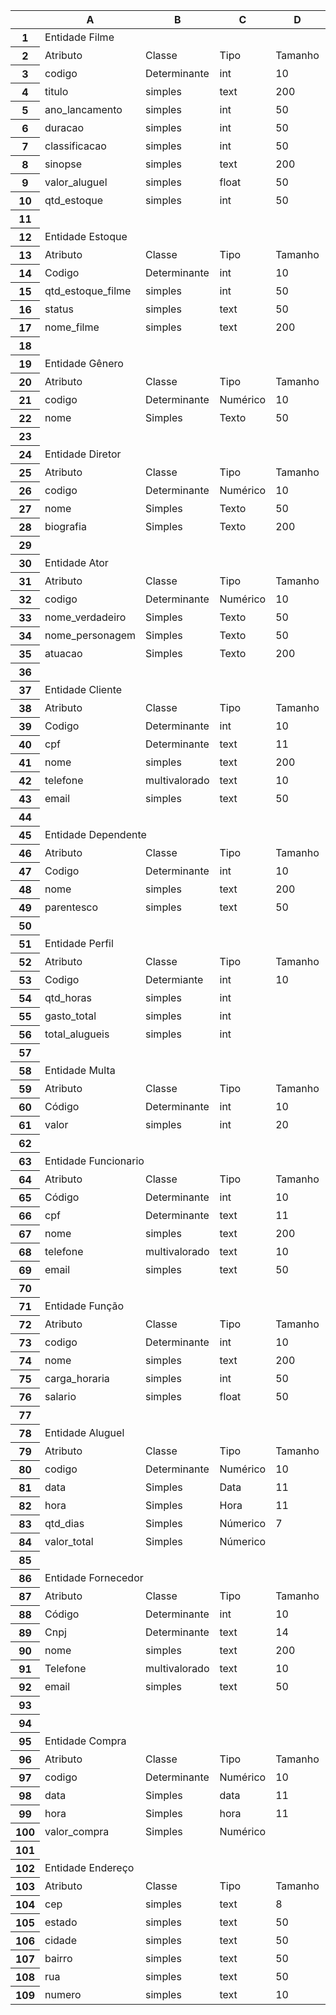 <meta http-equiv="Content-Type" content="text/html; charset=utf-8"><link type="text/css" rel="stylesheet" href="resources/sheet.css" >
<meta http-equiv="Content-Type" content="text/html; charset=utf-8"><link type="text/css" rel="stylesheet" href="style_table" >
<div class="ritz grid-container" dir="ltr"><table class="waffle" cellspacing="0" cellpadding="0"><thead><tr><th class="row-header freezebar-origin-ltr"></th><th id="0C0" style="width:136px;" class="column-headers-background">A</th><th id="0C1" style="width:100px;" class="column-headers-background">B</th><th id="0C2" style="width:100px;" class="column-headers-background">C</th><th id="0C3" style="width:100px;" class="column-headers-background">D</th><th id="0C4" style="width:318px;" class="column-headers-background">E</th></tr></thead><tbody><tr style="height: 20px"><th id="0R0" style="height: 20px;" class="row-headers-background"><div class="row-header-wrapper" style="line-height: 20px">1</div></th><td class="s0" dir="ltr" colspan="5">Entidade Filme</td></tr><tr style="height: 20px"><th id="0R1" style="height: 20px;" class="row-headers-background"><div class="row-header-wrapper" style="line-height: 20px">2</div></th><td class="s1" dir="ltr">Atributo</td><td class="s1" dir="ltr">Classe</td><td class="s1" dir="ltr">Tipo</td><td class="s1" dir="ltr">Tamanho</td><td class="s1" dir="ltr">Descrição</td></tr><tr style="height: 20px"><th id="0R2" style="height: 20px;" class="row-headers-background"><div class="row-header-wrapper" style="line-height: 20px">3</div></th><td class="s2" dir="ltr">codigo</td><td class="s2" dir="ltr">Determinante</td><td class="s2" dir="ltr">int</td><td class="s3" dir="ltr">10</td><td class="s2" dir="ltr">Código do filme</td></tr><tr style="height: 20px"><th id="0R3" style="height: 20px;" class="row-headers-background"><div class="row-header-wrapper" style="line-height: 20px">4</div></th><td class="s2" dir="ltr">titulo</td><td class="s2" dir="ltr">simples</td><td class="s2" dir="ltr">text</td><td class="s3" dir="ltr">200</td><td class="s2" dir="ltr">Título do lilme</td></tr><tr style="height: 20px"><th id="0R4" style="height: 20px;" class="row-headers-background"><div class="row-header-wrapper" style="line-height: 20px">5</div></th><td class="s2" dir="ltr">ano_lancamento</td><td class="s2" dir="ltr">simples</td><td class="s2" dir="ltr">int</td><td class="s3" dir="ltr">50</td><td class="s2" dir="ltr">Ano de lançamento</td></tr><tr style="height: 20px"><th id="0R5" style="height: 20px;" class="row-headers-background"><div class="row-header-wrapper" style="line-height: 20px">6</div></th><td class="s2" dir="ltr">duracao</td><td class="s2" dir="ltr">simples</td><td class="s2" dir="ltr">int</td><td class="s3" dir="ltr">50</td><td class="s2" dir="ltr">Duração do filme</td></tr><tr style="height: 20px"><th id="0R6" style="height: 20px;" class="row-headers-background"><div class="row-header-wrapper" style="line-height: 20px">7</div></th><td class="s2" dir="ltr">classificacao</td><td class="s2" dir="ltr">simples</td><td class="s2" dir="ltr">int</td><td class="s3" dir="ltr">50</td><td class="s2" dir="ltr">Classif. indicativa</td></tr><tr style="height: 20px"><th id="0R7" style="height: 20px;" class="row-headers-background"><div class="row-header-wrapper" style="line-height: 20px">8</div></th><td class="s2" dir="ltr">sinopse</td><td class="s2" dir="ltr">simples</td><td class="s2" dir="ltr">text</td><td class="s3" dir="ltr">200</td><td class="s2" dir="ltr">Sinopse do filme</td></tr><tr style="height: 20px"><th id="0R8" style="height: 20px;" class="row-headers-background"><div class="row-header-wrapper" style="line-height: 20px">9</div></th><td class="s2" dir="ltr">valor_aluguel</td><td class="s2" dir="ltr">simples</td><td class="s2" dir="ltr">float</td><td class="s3" dir="ltr">50</td><td class="s2" dir="ltr">Valor do aluguel</td></tr><tr style="height: 20px"><th id="0R9" style="height: 20px;" class="row-headers-background"><div class="row-header-wrapper" style="line-height: 20px">10</div></th><td class="s2" dir="ltr">qtd_estoque</td><td class="s2" dir="ltr">simples</td><td class="s2" dir="ltr">int</td><td class="s3" dir="ltr">50</td><td class="s2" dir="ltr">Qte. em Estoque</td></tr><tr style="height: 20px"><th id="0R10" style="height: 20px;" class="row-headers-background"><div class="row-header-wrapper" style="line-height: 20px">11</div></th><td class="s4" dir="ltr"></td><td></td><td></td><td></td><td></td></tr><tr style="height: 20px"><th id="0R11" style="height: 20px;" class="row-headers-background"><div class="row-header-wrapper" style="line-height: 20px">12</div></th><td class="s5" dir="ltr" colspan="5">Entidade Estoque</td></tr><tr style="height: 20px"><th id="0R12" style="height: 20px;" class="row-headers-background"><div class="row-header-wrapper" style="line-height: 20px">13</div></th><td class="s1" dir="ltr">Atributo</td><td class="s1" dir="ltr">Classe</td><td class="s1" dir="ltr">Tipo</td><td class="s1" dir="ltr">Tamanho</td><td class="s1" dir="ltr">Descrição</td></tr><tr style="height: 20px"><th id="0R13" style="height: 20px;" class="row-headers-background"><div class="row-header-wrapper" style="line-height: 20px">14</div></th><td class="s2" dir="ltr">Codigo</td><td class="s2" dir="ltr">Determinante</td><td class="s2" dir="ltr">int</td><td class="s3" dir="ltr">10</td><td class="s2" dir="ltr">Código do filme no estoque</td></tr><tr style="height: 20px"><th id="0R14" style="height: 20px;" class="row-headers-background"><div class="row-header-wrapper" style="line-height: 20px">15</div></th><td class="s2" dir="ltr">qtd_estoque_filme</td><td class="s2" dir="ltr">simples</td><td class="s2" dir="ltr">int</td><td class="s3" dir="ltr">50</td><td class="s2" dir="ltr">Quantidade de filmes específico no estoque</td></tr><tr style="height: 20px"><th id="0R15" style="height: 20px;" class="row-headers-background"><div class="row-header-wrapper" style="line-height: 20px">16</div></th><td class="s2" dir="ltr">status</td><td class="s2" dir="ltr">simples</td><td class="s2" dir="ltr">text</td><td class="s3" dir="ltr">50</td><td class="s2" dir="ltr">Situação do filme no estoque</td></tr><tr style="height: 20px"><th id="0R16" style="height: 20px;" class="row-headers-background"><div class="row-header-wrapper" style="line-height: 20px">17</div></th><td class="s2" dir="ltr">nome_filme</td><td class="s2" dir="ltr">simples</td><td class="s2" dir="ltr">text</td><td class="s3" dir="ltr">200</td><td class="s2" dir="ltr">Nome do filme</td></tr><tr style="height: 20px"><th id="0R17" style="height: 20px;" class="row-headers-background"><div class="row-header-wrapper" style="line-height: 20px">18</div></th><td class="s6"></td><td class="s6"></td><td class="s6"></td><td class="s6"></td><td class="s6"></td></tr><tr style="height: 20px"><th id="0R18" style="height: 20px;" class="row-headers-background"><div class="row-header-wrapper" style="line-height: 20px">19</div></th><td class="s0" dir="ltr" colspan="5">Entidade Gênero</td></tr><tr style="height: 20px"><th id="0R19" style="height: 20px;" class="row-headers-background"><div class="row-header-wrapper" style="line-height: 20px">20</div></th><td class="s1" dir="ltr">Atributo</td><td class="s1" dir="ltr">Classe</td><td class="s1" dir="ltr">Tipo</td><td class="s1" dir="ltr">Tamanho</td><td class="s1" dir="ltr">Descrição</td></tr><tr style="height: 20px"><th id="0R20" style="height: 20px;" class="row-headers-background"><div class="row-header-wrapper" style="line-height: 20px">21</div></th><td class="s2" dir="ltr">codigo</td><td class="s2" dir="ltr">Determinante</td><td class="s2" dir="ltr">Numérico</td><td class="s3" dir="ltr">10</td><td class="s2" dir="ltr">Código de identificação do gênero</td></tr><tr style="height: 20px"><th id="0R21" style="height: 20px;" class="row-headers-background"><div class="row-header-wrapper" style="line-height: 20px">22</div></th><td class="s2" dir="ltr">nome</td><td class="s2" dir="ltr">Simples</td><td class="s2" dir="ltr">Texto</td><td class="s3" dir="ltr">50</td><td class="s2" dir="ltr">Nome que leva o genêro do filme</td></tr><tr style="height: 20px"><th id="0R22" style="height: 20px;" class="row-headers-background"><div class="row-header-wrapper" style="line-height: 20px">23</div></th><td class="s6"></td><td class="s6"></td><td class="s6"></td><td class="s6"></td><td class="s6"></td></tr><tr style="height: 20px"><th id="0R23" style="height: 20px;" class="row-headers-background"><div class="row-header-wrapper" style="line-height: 20px">24</div></th><td class="s0" dir="ltr" colspan="5">Entidade Diretor</td></tr><tr style="height: 20px"><th id="0R24" style="height: 20px;" class="row-headers-background"><div class="row-header-wrapper" style="line-height: 20px">25</div></th><td class="s1" dir="ltr">Atributo</td><td class="s1" dir="ltr">Classe</td><td class="s1" dir="ltr">Tipo</td><td class="s1" dir="ltr">Tamanho</td><td class="s1" dir="ltr">Descrição</td></tr><tr style="height: 20px"><th id="0R25" style="height: 20px;" class="row-headers-background"><div class="row-header-wrapper" style="line-height: 20px">26</div></th><td class="s2" dir="ltr">codigo</td><td class="s2" dir="ltr">Determinante</td><td class="s2" dir="ltr">Numérico</td><td class="s3" dir="ltr">10</td><td class="s2" dir="ltr">Código de identificação do diretor</td></tr><tr style="height: 20px"><th id="0R26" style="height: 20px;" class="row-headers-background"><div class="row-header-wrapper" style="line-height: 20px">27</div></th><td class="s2" dir="ltr">nome</td><td class="s2" dir="ltr">Simples</td><td class="s2" dir="ltr">Texto</td><td class="s3" dir="ltr">50</td><td class="s2" dir="ltr">Nome do diretor do filme</td></tr><tr style="height: 20px"><th id="0R27" style="height: 20px;" class="row-headers-background"><div class="row-header-wrapper" style="line-height: 20px">28</div></th><td class="s2" dir="ltr">biografia</td><td class="s2" dir="ltr">Simples</td><td class="s2" dir="ltr">Texto</td><td class="s3" dir="ltr">200</td><td class="s2" dir="ltr">Breve descrição sobre o diretor</td></tr><tr style="height: 20px"><th id="0R28" style="height: 20px;" class="row-headers-background"><div class="row-header-wrapper" style="line-height: 20px">29</div></th><td class="s6"></td><td class="s6"></td><td class="s6"></td><td class="s6"></td><td class="s6"></td></tr><tr style="height: 20px"><th id="0R29" style="height: 20px;" class="row-headers-background"><div class="row-header-wrapper" style="line-height: 20px">30</div></th><td class="s0" dir="ltr" colspan="5">Entidade Ator</td></tr><tr style="height: 20px"><th id="0R30" style="height: 20px;" class="row-headers-background"><div class="row-header-wrapper" style="line-height: 20px">31</div></th><td class="s1" dir="ltr">Atributo</td><td class="s1" dir="ltr">Classe</td><td class="s1" dir="ltr">Tipo</td><td class="s1" dir="ltr">Tamanho</td><td class="s1" dir="ltr">Descrição</td></tr><tr style="height: 20px"><th id="0R31" style="height: 20px;" class="row-headers-background"><div class="row-header-wrapper" style="line-height: 20px">32</div></th><td class="s2" dir="ltr">codigo</td><td class="s2" dir="ltr">Determinante</td><td class="s2" dir="ltr">Numérico</td><td class="s3" dir="ltr">10</td><td class="s2" dir="ltr">Código de identificação do ator</td></tr><tr style="height: 20px"><th id="0R32" style="height: 20px;" class="row-headers-background"><div class="row-header-wrapper" style="line-height: 20px">33</div></th><td class="s2" dir="ltr">nome_verdadeiro</td><td class="s2" dir="ltr">Simples</td><td class="s2" dir="ltr">Texto</td><td class="s3" dir="ltr">50</td><td class="s2" dir="ltr">Nome do ator que participou do filme</td></tr><tr style="height: 20px"><th id="0R33" style="height: 20px;" class="row-headers-background"><div class="row-header-wrapper" style="line-height: 20px">34</div></th><td class="s2" dir="ltr">nome_personagem</td><td class="s2" dir="ltr">Simples</td><td class="s2" dir="ltr">Texto</td><td class="s3" dir="ltr">50</td><td class="s2" dir="ltr">Nome do personagem encenado </td></tr><tr style="height: 20px"><th id="0R34" style="height: 20px;" class="row-headers-background"><div class="row-header-wrapper" style="line-height: 20px">35</div></th><td class="s2" dir="ltr">atuacao</td><td class="s2" dir="ltr">Simples</td><td class="s2" dir="ltr">Texto</td><td class="s3" dir="ltr">200</td><td class="s2" dir="ltr">Descrição do personagem no filme</td></tr><tr style="height: 20px"><th id="0R35" style="height: 20px;" class="row-headers-background"><div class="row-header-wrapper" style="line-height: 20px">36</div></th><td class="s6"></td><td class="s6"></td><td class="s6"></td><td class="s6"></td><td class="s6"></td></tr><tr style="height: 20px"><th id="0R36" style="height: 20px;" class="row-headers-background"><div class="row-header-wrapper" style="line-height: 20px">37</div></th><td class="s0" dir="ltr" colspan="5">Entidade Cliente</td></tr><tr style="height: 20px"><th id="0R37" style="height: 20px;" class="row-headers-background"><div class="row-header-wrapper" style="line-height: 20px">38</div></th><td class="s1" dir="ltr">Atributo</td><td class="s1" dir="ltr">Classe</td><td class="s1" dir="ltr">Tipo</td><td class="s1" dir="ltr">Tamanho</td><td class="s1" dir="ltr">Descrição</td></tr><tr style="height: 20px"><th id="0R38" style="height: 20px;" class="row-headers-background"><div class="row-header-wrapper" style="line-height: 20px">39</div></th><td class="s2" dir="ltr">Codigo</td><td class="s2" dir="ltr">Determinante</td><td class="s2" dir="ltr">int</td><td class="s3" dir="ltr">10</td><td class="s2" dir="ltr">Código do cliente</td></tr><tr style="height: 20px"><th id="0R39" style="height: 20px;" class="row-headers-background"><div class="row-header-wrapper" style="line-height: 20px">40</div></th><td class="s2" dir="ltr">cpf</td><td class="s2" dir="ltr">Determinante</td><td class="s2" dir="ltr">text</td><td class="s3" dir="ltr">11</td><td class="s2" dir="ltr">Cpf do cliente</td></tr><tr style="height: 20px"><th id="0R40" style="height: 20px;" class="row-headers-background"><div class="row-header-wrapper" style="line-height: 20px">41</div></th><td class="s2" dir="ltr">nome</td><td class="s2" dir="ltr">simples</td><td class="s2" dir="ltr">text</td><td class="s3" dir="ltr">200</td><td class="s2" dir="ltr">Nome do cliente</td></tr><tr style="height: 20px"><th id="0R41" style="height: 20px;" class="row-headers-background"><div class="row-header-wrapper" style="line-height: 20px">42</div></th><td class="s2" dir="ltr">telefone</td><td class="s2" dir="ltr">multivalorado</td><td class="s2" dir="ltr">text</td><td class="s3" dir="ltr">10</td><td class="s2" dir="ltr">Telefones do cliente</td></tr><tr style="height: 20px"><th id="0R42" style="height: 20px;" class="row-headers-background"><div class="row-header-wrapper" style="line-height: 20px">43</div></th><td class="s2" dir="ltr">email</td><td class="s2" dir="ltr">simples</td><td class="s2" dir="ltr">text</td><td class="s3" dir="ltr">50</td><td class="s2" dir="ltr">E-mail do cliente</td></tr><tr style="height: 20px"><th id="0R43" style="height: 20px;" class="row-headers-background"><div class="row-header-wrapper" style="line-height: 20px">44</div></th><td class="s6"></td><td class="s6"></td><td class="s6"></td><td class="s6"></td><td class="s6"></td></tr><tr style="height: 20px"><th id="0R44" style="height: 20px;" class="row-headers-background"><div class="row-header-wrapper" style="line-height: 20px">45</div></th><td class="s0" dir="ltr" colspan="5">Entidade Dependente</td></tr><tr style="height: 20px"><th id="0R45" style="height: 20px;" class="row-headers-background"><div class="row-header-wrapper" style="line-height: 20px">46</div></th><td class="s1" dir="ltr">Atributo</td><td class="s1" dir="ltr">Classe</td><td class="s1" dir="ltr">Tipo</td><td class="s1" dir="ltr">Tamanho</td><td class="s1" dir="ltr">Descrição</td></tr><tr style="height: 20px"><th id="0R46" style="height: 20px;" class="row-headers-background"><div class="row-header-wrapper" style="line-height: 20px">47</div></th><td class="s2" dir="ltr">Codigo</td><td class="s2" dir="ltr">Determinante</td><td class="s2" dir="ltr">int</td><td class="s3" dir="ltr">10</td><td class="s2" dir="ltr">Código do dependente</td></tr><tr style="height: 20px"><th id="0R47" style="height: 20px;" class="row-headers-background"><div class="row-header-wrapper" style="line-height: 20px">48</div></th><td class="s2" dir="ltr">nome</td><td class="s2" dir="ltr">simples</td><td class="s2" dir="ltr">text</td><td class="s3" dir="ltr">200</td><td class="s2" dir="ltr">Nome do dependente</td></tr><tr style="height: 20px"><th id="0R48" style="height: 20px;" class="row-headers-background"><div class="row-header-wrapper" style="line-height: 20px">49</div></th><td class="s2" dir="ltr">parentesco</td><td class="s2" dir="ltr">simples</td><td class="s2" dir="ltr">text</td><td class="s3" dir="ltr">50</td><td class="s2" dir="ltr">Grau de parentesco com o cliente</td></tr><tr style="height: 20px"><th id="0R49" style="height: 20px;" class="row-headers-background"><div class="row-header-wrapper" style="line-height: 20px">50</div></th><td class="s6"></td><td class="s6"></td><td class="s6"></td><td class="s6"></td><td class="s6"></td></tr><tr style="height: 20px"><th id="0R50" style="height: 20px;" class="row-headers-background"><div class="row-header-wrapper" style="line-height: 20px">51</div></th><td class="s0" dir="ltr" colspan="5">Entidade Perfil</td></tr><tr style="height: 20px"><th id="0R51" style="height: 20px;" class="row-headers-background"><div class="row-header-wrapper" style="line-height: 20px">52</div></th><td class="s1">Atributo</td><td class="s1">Classe</td><td class="s1">Tipo</td><td class="s1">Tamanho</td><td class="s1">Descrição</td></tr><tr style="height: 20px"><th id="0R52" style="height: 20px;" class="row-headers-background"><div class="row-header-wrapper" style="line-height: 20px">53</div></th><td class="s2" dir="ltr">Codigo</td><td class="s2" dir="ltr">Determiante</td><td class="s2" dir="ltr">int</td><td class="s3" dir="ltr">10</td><td class="s2" dir="ltr">Código do perfil</td></tr><tr style="height: 20px"><th id="0R53" style="height: 20px;" class="row-headers-background"><div class="row-header-wrapper" style="line-height: 20px">54</div></th><td class="s2" dir="ltr">qtd_horas</td><td class="s2" dir="ltr">simples</td><td class="s2" dir="ltr">int</td><td class="s3" dir="ltr"></td><td class="s7 softmerge" dir="ltr"><div class="softmerge-inner" style="width:416px;left:-1px">Quantidade de horas com filmes alugados(Opcional)</div></td></tr><tr style="height: 20px"><th id="0R54" style="height: 20px;" class="row-headers-background"><div class="row-header-wrapper" style="line-height: 20px">55</div></th><td class="s2" dir="ltr">gasto_total</td><td class="s2" dir="ltr">simples</td><td class="s2" dir="ltr">int</td><td class="s3"></td><td class="s2" dir="ltr">Gasto total(Opcional)</td></tr><tr style="height: 20px"><th id="0R55" style="height: 20px;" class="row-headers-background"><div class="row-header-wrapper" style="line-height: 20px">56</div></th><td class="s2" dir="ltr">total_alugueis</td><td class="s2" dir="ltr">simples</td><td class="s2" dir="ltr">int</td><td class="s3"></td><td class="s2" dir="ltr">Total de filmes alugados(Opcional)</td></tr><tr style="height: 20px"><th id="0R56" style="height: 20px;" class="row-headers-background"><div class="row-header-wrapper" style="line-height: 20px">57</div></th><td class="s6"></td><td class="s6"></td><td class="s6"></td><td class="s6"></td><td class="s6"></td></tr><tr style="height: 20px"><th id="0R57" style="height: 20px;" class="row-headers-background"><div class="row-header-wrapper" style="line-height: 20px">58</div></th><td class="s0" colspan="5">Entidade Multa</td></tr><tr style="height: 20px"><th id="0R58" style="height: 20px;" class="row-headers-background"><div class="row-header-wrapper" style="line-height: 20px">59</div></th><td class="s1">Atributo</td><td class="s1">Classe</td><td class="s1">Tipo</td><td class="s1">Tamanho</td><td class="s1">Descrição</td></tr><tr style="height: 20px"><th id="0R59" style="height: 20px;" class="row-headers-background"><div class="row-header-wrapper" style="line-height: 20px">60</div></th><td class="s2">Código</td><td class="s2">Determinante</td><td class="s2">int</td><td class="s3" dir="ltr">10</td><td class="s2">Código de identificação da multa</td></tr><tr style="height: 20px"><th id="0R60" style="height: 20px;" class="row-headers-background"><div class="row-header-wrapper" style="line-height: 20px">61</div></th><td class="s2">valor</td><td class="s2">simples</td><td class="s2">int</td><td class="s3">20</td><td class="s2">Valor da multa</td></tr><tr style="height: 20px"><th id="0R61" style="height: 20px;" class="row-headers-background"><div class="row-header-wrapper" style="line-height: 20px">62</div></th><td class="s6"></td><td class="s6"></td><td class="s6"></td><td class="s6"></td><td class="s8" dir="ltr"></td></tr><tr style="height: 20px"><th id="0R62" style="height: 20px;" class="row-headers-background"><div class="row-header-wrapper" style="line-height: 20px">63</div></th><td class="s0" dir="ltr" colspan="5">Entidade Funcionario</td></tr><tr style="height: 20px"><th id="0R63" style="height: 20px;" class="row-headers-background"><div class="row-header-wrapper" style="line-height: 20px">64</div></th><td class="s1">Atributo</td><td class="s1">Classe</td><td class="s1">Tipo</td><td class="s1">Tamanho</td><td class="s1">Descrição</td></tr><tr style="height: 20px"><th id="0R64" style="height: 20px;" class="row-headers-background"><div class="row-header-wrapper" style="line-height: 20px">65</div></th><td class="s2" dir="ltr">Código</td><td class="s2" dir="ltr">Determinante</td><td class="s2" dir="ltr">int</td><td class="s3" dir="ltr">10</td><td class="s2" dir="ltr">Código do Funcionário</td></tr><tr style="height: 20px"><th id="0R65" style="height: 20px;" class="row-headers-background"><div class="row-header-wrapper" style="line-height: 20px">66</div></th><td class="s2" dir="ltr">cpf</td><td class="s2" dir="ltr">Determinante</td><td class="s2" dir="ltr">text</td><td class="s3" dir="ltr">11</td><td class="s2" dir="ltr">Cpf do Funcionário</td></tr><tr style="height: 20px"><th id="0R66" style="height: 20px;" class="row-headers-background"><div class="row-header-wrapper" style="line-height: 20px">67</div></th><td class="s2" dir="ltr">nome</td><td class="s2" dir="ltr">simples</td><td class="s2" dir="ltr">text</td><td class="s3" dir="ltr">200</td><td class="s2" dir="ltr">Nome do Funcionário</td></tr><tr style="height: 20px"><th id="0R67" style="height: 20px;" class="row-headers-background"><div class="row-header-wrapper" style="line-height: 20px">68</div></th><td class="s2" dir="ltr">telefone</td><td class="s2" dir="ltr">multivalorado</td><td class="s2" dir="ltr">text</td><td class="s3" dir="ltr">10</td><td class="s2" dir="ltr">Telefones do Funcionário</td></tr><tr style="height: 20px"><th id="0R68" style="height: 20px;" class="row-headers-background"><div class="row-header-wrapper" style="line-height: 20px">69</div></th><td class="s2" dir="ltr">email</td><td class="s2" dir="ltr">simples</td><td class="s2" dir="ltr">text</td><td class="s3" dir="ltr">50</td><td class="s2" dir="ltr">E-mail do Funcionário</td></tr><tr style="height: 20px"><th id="0R69" style="height: 20px;" class="row-headers-background"><div class="row-header-wrapper" style="line-height: 20px">70</div></th><td class="s6"></td><td class="s6"></td><td class="s6"></td><td class="s6"></td><td class="s6"></td></tr><tr style="height: 20px"><th id="0R70" style="height: 20px;" class="row-headers-background"><div class="row-header-wrapper" style="line-height: 20px">71</div></th><td class="s0" dir="ltr" colspan="5">Entidade Função</td></tr><tr style="height: 20px"><th id="0R71" style="height: 20px;" class="row-headers-background"><div class="row-header-wrapper" style="line-height: 20px">72</div></th><td class="s1">Atributo</td><td class="s1">Classe</td><td class="s1">Tipo</td><td class="s1">Tamanho</td><td class="s1">Descrição</td></tr><tr style="height: 20px"><th id="0R72" style="height: 20px;" class="row-headers-background"><div class="row-header-wrapper" style="line-height: 20px">73</div></th><td class="s2">codigo</td><td class="s2">Determinante</td><td class="s2">int</td><td class="s3" dir="ltr">10</td><td class="s2">Codigo de identificação da Função</td></tr><tr style="height: 20px"><th id="0R73" style="height: 20px;" class="row-headers-background"><div class="row-header-wrapper" style="line-height: 20px">74</div></th><td class="s2">nome</td><td class="s2">simples</td><td class="s2">text</td><td class="s3">200</td><td class="s2">Nome da Função</td></tr><tr style="height: 20px"><th id="0R74" style="height: 20px;" class="row-headers-background"><div class="row-header-wrapper" style="line-height: 20px">75</div></th><td class="s2">carga_horaria</td><td class="s2">simples</td><td class="s2">int</td><td class="s3">50</td><td class="s2">Carga horária da Função</td></tr><tr style="height: 20px"><th id="0R75" style="height: 20px;" class="row-headers-background"><div class="row-header-wrapper" style="line-height: 20px">76</div></th><td class="s2">salario</td><td class="s2">simples</td><td class="s2">float</td><td class="s3">50</td><td class="s2">Valor do salário da Função</td></tr><tr style="height: 20px"><th id="0R76" style="height: 20px;" class="row-headers-background"><div class="row-header-wrapper" style="line-height: 20px">77</div></th><td class="s6"></td><td class="s6"></td><td class="s6"></td><td class="s6"></td><td class="s6"></td></tr><tr style="height: 20px"><th id="0R77" style="height: 20px;" class="row-headers-background"><div class="row-header-wrapper" style="line-height: 20px">78</div></th><td class="s0" dir="ltr" colspan="5">Entidade Aluguel</td></tr><tr style="height: 20px"><th id="0R78" style="height: 20px;" class="row-headers-background"><div class="row-header-wrapper" style="line-height: 20px">79</div></th><td class="s1" dir="ltr">Atributo</td><td class="s1" dir="ltr">Classe</td><td class="s1" dir="ltr">Tipo</td><td class="s1" dir="ltr">Tamanho</td><td class="s1" dir="ltr">Descrição</td></tr><tr style="height: 20px"><th id="0R79" style="height: 20px;" class="row-headers-background"><div class="row-header-wrapper" style="line-height: 20px">80</div></th><td class="s2" dir="ltr">codigo</td><td class="s2" dir="ltr">Determinante</td><td class="s2" dir="ltr">Numérico</td><td class="s3" dir="ltr">10</td><td class="s2" dir="ltr">código de identificação do aluguel</td></tr><tr style="height: 20px"><th id="0R80" style="height: 20px;" class="row-headers-background"><div class="row-header-wrapper" style="line-height: 20px">81</div></th><td class="s2" dir="ltr">data</td><td class="s2" dir="ltr">Simples</td><td class="s2" dir="ltr">Data</td><td class="s3" dir="ltr">11</td><td class="s2" dir="ltr">data de realização do aluguel</td></tr><tr style="height: 20px"><th id="0R81" style="height: 20px;" class="row-headers-background"><div class="row-header-wrapper" style="line-height: 20px">82</div></th><td class="s2" dir="ltr">hora</td><td class="s2" dir="ltr">Simples</td><td class="s2" dir="ltr">Hora</td><td class="s3" dir="ltr">11</td><td class="s2" dir="ltr">hora que o aluguel foi feito</td></tr><tr style="height: 20px"><th id="0R82" style="height: 20px;" class="row-headers-background"><div class="row-header-wrapper" style="line-height: 20px">83</div></th><td class="s2" dir="ltr">qtd_dias</td><td class="s2" dir="ltr">Simples</td><td class="s2" dir="ltr">Númerico</td><td class="s3" dir="ltr">7</td><td class="s2" dir="ltr">quantidade de dias do aluguel</td></tr><tr style="height: 20px"><th id="0R83" style="height: 20px;" class="row-headers-background"><div class="row-header-wrapper" style="line-height: 20px">84</div></th><td class="s2" dir="ltr">valor_total</td><td class="s2" dir="ltr">Simples</td><td class="s2" dir="ltr">Númerico</td><td class="s2"></td><td class="s2" dir="ltr">Valor total do aluguel feito pelo cliente (opcional)</td></tr><tr style="height: 20px"><th id="0R84" style="height: 20px;" class="row-headers-background"><div class="row-header-wrapper" style="line-height: 20px">85</div></th><td class="s6"></td><td class="s6"></td><td class="s6"></td><td class="s6"></td><td class="s6"></td></tr><tr style="height: 20px"><th id="0R85" style="height: 20px;" class="row-headers-background"><div class="row-header-wrapper" style="line-height: 20px">86</div></th><td class="s0" dir="ltr" colspan="5">Entidade Fornecedor</td></tr><tr style="height: 20px"><th id="0R86" style="height: 20px;" class="row-headers-background"><div class="row-header-wrapper" style="line-height: 20px">87</div></th><td class="s1">Atributo</td><td class="s1">Classe</td><td class="s1">Tipo</td><td class="s1">Tamanho</td><td class="s1">Descrição</td></tr><tr style="height: 20px"><th id="0R87" style="height: 20px;" class="row-headers-background"><div class="row-header-wrapper" style="line-height: 20px">88</div></th><td class="s2" dir="ltr">Código</td><td class="s2" dir="ltr">Determinante</td><td class="s2" dir="ltr">int</td><td class="s3" dir="ltr">10</td><td class="s2" dir="ltr">Código do Fornecedor</td></tr><tr style="height: 20px"><th id="0R88" style="height: 20px;" class="row-headers-background"><div class="row-header-wrapper" style="line-height: 20px">89</div></th><td class="s2" dir="ltr">Cnpj</td><td class="s2" dir="ltr">Determinante</td><td class="s2" dir="ltr">text</td><td class="s3" dir="ltr">14</td><td class="s2" dir="ltr">Cnpj do Fornecedor</td></tr><tr style="height: 20px"><th id="0R89" style="height: 20px;" class="row-headers-background"><div class="row-header-wrapper" style="line-height: 20px">90</div></th><td class="s2" dir="ltr">nome</td><td class="s2" dir="ltr">simples</td><td class="s2" dir="ltr">text</td><td class="s3" dir="ltr">200</td><td class="s2" dir="ltr">Nome do Fornecedor</td></tr><tr style="height: 20px"><th id="0R90" style="height: 20px;" class="row-headers-background"><div class="row-header-wrapper" style="line-height: 20px">91</div></th><td class="s2" dir="ltr">Telefone</td><td class="s2" dir="ltr">multivalorado</td><td class="s2" dir="ltr">text</td><td class="s3" dir="ltr">10</td><td class="s2" dir="ltr">Telefones do Fornecedor</td></tr><tr style="height: 20px"><th id="0R91" style="height: 20px;" class="row-headers-background"><div class="row-header-wrapper" style="line-height: 20px">92</div></th><td class="s2" dir="ltr">email</td><td class="s2" dir="ltr">simples</td><td class="s2" dir="ltr">text</td><td class="s3" dir="ltr">50</td><td class="s2" dir="ltr">E-mail do fornecedor</td></tr><tr style="height: 20px"><th id="0R92" style="height: 20px;" class="row-headers-background"><div class="row-header-wrapper" style="line-height: 20px">93</div></th><td></td><td></td><td></td><td></td><td></td></tr><tr style="height: 20px"><th id="0R93" style="height: 20px;" class="row-headers-background"><div class="row-header-wrapper" style="line-height: 20px">94</div></th><td class="s6"></td><td class="s6"></td><td class="s6"></td><td class="s6"></td><td class="s6"></td></tr><tr style="height: 20px"><th id="0R94" style="height: 20px;" class="row-headers-background"><div class="row-header-wrapper" style="line-height: 20px">95</div></th><td class="s0" dir="ltr" colspan="5">Entidade Compra</td></tr><tr style="height: 20px"><th id="0R95" style="height: 20px;" class="row-headers-background"><div class="row-header-wrapper" style="line-height: 20px">96</div></th><td class="s1" dir="ltr">Atributo</td><td class="s1" dir="ltr">Classe</td><td class="s1" dir="ltr">Tipo</td><td class="s1" dir="ltr">Tamanho</td><td class="s1" dir="ltr">Descrição</td></tr><tr style="height: 20px"><th id="0R96" style="height: 20px;" class="row-headers-background"><div class="row-header-wrapper" style="line-height: 20px">97</div></th><td class="s2" dir="ltr">codigo</td><td class="s2" dir="ltr">Determinante</td><td class="s2" dir="ltr">Numérico</td><td class="s3" dir="ltr">10</td><td class="s2" dir="ltr">Código de identificação da compra</td></tr><tr style="height: 20px"><th id="0R97" style="height: 20px;" class="row-headers-background"><div class="row-header-wrapper" style="line-height: 20px">98</div></th><td class="s2" dir="ltr">data</td><td class="s2" dir="ltr">Simples</td><td class="s2" dir="ltr">data</td><td class="s3" dir="ltr">11</td><td class="s2" dir="ltr">Data de realização da compra</td></tr><tr style="height: 20px"><th id="0R98" style="height: 20px;" class="row-headers-background"><div class="row-header-wrapper" style="line-height: 20px">99</div></th><td class="s2" dir="ltr">hora</td><td class="s2" dir="ltr">Simples</td><td class="s2" dir="ltr">hora</td><td class="s3" dir="ltr">11</td><td class="s2" dir="ltr">Hora de realização da compra</td></tr><tr style="height: 20px"><th id="0R99" style="height: 20px;" class="row-headers-background"><div class="row-header-wrapper" style="line-height: 20px">100</div></th><td class="s2" dir="ltr">valor_compra</td><td class="s2" dir="ltr">Simples</td><td class="s2" dir="ltr">Numérico</td><td class="s2"></td><td class="s7 softmerge" dir="ltr"><div class="softmerge-inner" style="width:416px;left:-1px">valor total da compra feita pelo funcionário (opcional)</div></td></tr><tr style="height: 20px"><th id="0R100" style="height: 20px;" class="row-headers-background"><div class="row-header-wrapper" style="line-height: 20px">101</div></th><td></td><td></td><td></td><td></td><td></td></tr><tr style="height: 20px"><th id="0R101" style="height: 20px;" class="row-headers-background"><div class="row-header-wrapper" style="line-height: 20px">102</div></th><td class="s5" dir="ltr" colspan="5">Entidade Endereço</td></tr><tr style="height: 20px"><th id="0R102" style="height: 20px;" class="row-headers-background"><div class="row-header-wrapper" style="line-height: 20px">103</div></th><td class="s1" dir="ltr">Atributo</td><td class="s1" dir="ltr">Classe</td><td class="s1" dir="ltr">Tipo</td><td class="s1" dir="ltr">Tamanho</td><td class="s1" dir="ltr">Descrição</td></tr><tr style="height: 20px"><th id="0R103" style="height: 20px;" class="row-headers-background"><div class="row-header-wrapper" style="line-height: 20px">104</div></th><td class="s2" dir="ltr">cep</td><td class="s2" dir="ltr">simples</td><td class="s2" dir="ltr">text</td><td class="s3" dir="ltr">8</td><td class="s7 softmerge" dir="ltr"><div class="softmerge-inner" style="width:416px;left:-1px">Número (texto pois pode ser 5911-111, por exemplo)</div></td></tr><tr style="height: 20px"><th id="0R104" style="height: 20px;" class="row-headers-background"><div class="row-header-wrapper" style="line-height: 20px">105</div></th><td class="s2" dir="ltr">estado</td><td class="s2" dir="ltr">simples</td><td class="s2" dir="ltr">text</td><td class="s3" dir="ltr">50</td><td class="s2" dir="ltr">Nome do estado</td></tr><tr style="height: 20px"><th id="0R105" style="height: 20px;" class="row-headers-background"><div class="row-header-wrapper" style="line-height: 20px">106</div></th><td class="s2" dir="ltr">cidade</td><td class="s2" dir="ltr">simples</td><td class="s2" dir="ltr">text</td><td class="s3" dir="ltr">50</td><td class="s2" dir="ltr">Cidade onde reside (Caicó)</td></tr><tr style="height: 20px"><th id="0R106" style="height: 20px;" class="row-headers-background"><div class="row-header-wrapper" style="line-height: 20px">107</div></th><td class="s2" dir="ltr">bairro</td><td class="s2" dir="ltr">simples</td><td class="s2" dir="ltr">text</td><td class="s3" dir="ltr">50</td><td class="s2" dir="ltr">Bairro onde reside (Penedo)</td></tr><tr style="height: 20px"><th id="0R107" style="height: 20px;" class="row-headers-background"><div class="row-header-wrapper" style="line-height: 20px">108</div></th><td class="s2" dir="ltr">rua</td><td class="s2" dir="ltr">simples</td><td class="s2" dir="ltr">text</td><td class="s3" dir="ltr">50</td><td class="s2" dir="ltr">Rua onde reside</td></tr><tr style="height: 20px"><th id="0R108" style="height: 20px;" class="row-headers-background"><div class="row-header-wrapper" style="line-height: 20px">109</div></th><td class="s2" dir="ltr">numero</td><td class="s2" dir="ltr">simples</td><td class="s2" dir="ltr">text</td><td class="s3" dir="ltr">10</td><td class="s2" dir="ltr">Número (texto pois pode ser 1A, por exemplo)</td></tr></tbody></table></div>
